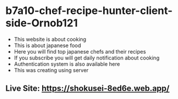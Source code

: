 # b7a10-chef-recipe-hunter-client-side-Ornob121

- This website is about cooking
- This is about japanese food
- Here you will find top japanese chefs and their recipes
- If you subscribe you will get daily notification about cooking
- Authentication system is also available here
- This was creating using server

## Live Site: https://shokusei-8ed6e.web.app/
